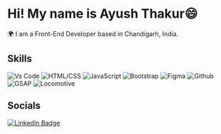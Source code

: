 # Hi! My name is Ayush Thakur😄

🌍 I am a Front-End Developer based in Chandigarh, India.

## Skills
![Vs Code](https://skillicons.dev/icons?i=vscode)
![HTML/CSS](https://skillicons.dev/icons?i=html,css)
![JavaScript](https://skillicons.dev/icons?i=js)
![Bootstrap](https://skillicons.dev/icons?i=bootstrap)
![Figma](https://skillicons.dev/icons?i=figma)
![Github](https://skillicons.dev/icons?i=github)
![GSAP](https://www.gsap.com/images/logo.svg)
![Locomotive](https://raw.githubusercontent.com/locomotivemtl/locomotive-scroll/main/assets/img/locomotive-scroll-logo.svg)

## Socials
[![LinkedIn Badge](https://img.shields.io/badge/LinkedIn-blue?style=for-the-badge&logo=linkedin&logoColor=white)](https://www.linkedin.com/in/ayushthakur79/)
